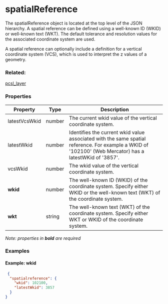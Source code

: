 # spatialReference

The spatialReference object is located at the top level of the JSON hierarchy.  A spatial reference can be defined using a well-known ID (WKID) or well-known text (WKT). The default tolerance and resolution values for the associated coordinate system are used.

A spatial reference can optionally include a definition for a vertical coordinate system (VCS), which is used to interpret the z values of a geometry.

### Related:

[pcsl_layer](pcsl_layer.md)
### Properties

| Property | Type | Description |
| --- | --- | --- |
| latestVcsWkid | number | The current wkid value of the vertical coordinate system. |
| latestWkid | number | Identifies the current wkid value associated with the same spatial reference. For example a WKID of '102100' (Web Mercator) has a latestWKid of '3857'. |
| vcsWkid | number | The wkid value of the vertical coordinate system. |
| **wkid** | number | The well-known ID (WKID) of the coordinate system. Specify either WKID or the well-known text (WKT) of the coordinate system. |
| **wkt** | string | The well-known text (WKT) of the coordinate system. Specify either WKT or WKID of the coordinate system. |
*Note: properties in **bold** are required*

### Examples 

#### Example: wkid 

```json
 {
  "spatialreference": {
    "wkid": 102100,
    "latestWkid": 3857
  }
} 
````

